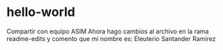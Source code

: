 # hello-world
Compartir con equipo ASIM
Ahora hago cambios al archivo en la rama readme-edits
y comento que mi nombre es: Eleuterio Santander Ramirez